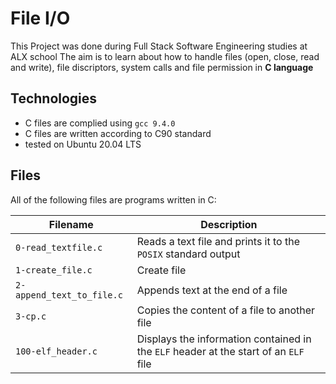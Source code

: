 # File I/O

This Project was done during Full Stack Software Engineering studies at ALX school The aim is to learn about how to handle files (open, close, read and write), file discriptors, system calls and file permission in **C language**

## Technologies
* C files are complied using `gcc 9.4.0`
* C files are written according to C90 standard
* tested on Ubuntu 20.04 LTS

## Files

All of the following files are programs written in C:

| Filename | Description |
| -------- | ----------- |
| `0-read_textfile.c` | Reads a text file and prints it to the `POSIX` standard output |
| `1-create_file.c` | Create file |
| `2-append_text_to_file.c` | Appends text at the end of a file |
| `3-cp.c` | Copies the content of a file to another file |
| `100-elf_header.c` | Displays the information contained in the `ELF` header at the start of an `ELF` file |
